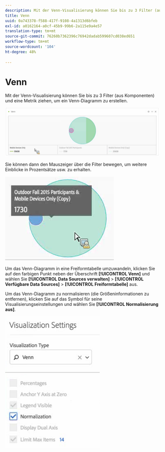 ```yaml
---
description: Mit der Venn-Visualisierung können Sie bis zu 3 Filter (aus Komponenten) und eine Metrik ziehen, um ein Venn-Diagramm zu erstellen.
title: Venn
uuid: 0a743378-f588-417f-9108-4a1313d6bfeb
exl-id: a0162164-a0cf-45b9-99b6-2a115e9a4e57
translation-type: tm+mt
source-git-commit: 76260b7362396c76942dadab599607cd038ed651
workflow-type: tm+mt
source-wordcount: '104'
ht-degree: 48%

---
```


# Venn

Mit der Venn-Visualisierung können Sie bis zu 3 Filter (aus Komponenten) und eine Metrik ziehen, um ein Venn-Diagramm zu erstellen.

![](assets/venn.png)

Sie können dann den Mauszeiger über die Filter bewegen, um weitere Einblicke in Prozentsätze usw. zu erhalten.

![](assets/venn_hover.png)

Um das Venn-Diagramm in eine Freiformtabelle umzuwandeln, klicken Sie auf den farbigen Punkt neben der Überschrift **[!UICONTROL Venn]** und wählen Sie **[!UICONTROL Data Sources verwalten]** > **[!UICONTROL Verfügbare Data Sources]** > **[!UICONTROL Freiformtabelle]** aus.

Um das Venn-Diagramm zu normalisieren (die Größeninformationen zu entfernen), klicken Sie auf das Symbol für seine Visualisierungseinstellungen und wählen Sie **[!UICONTROL Normalisierung aus]**.

![](assets/normalization.png)
